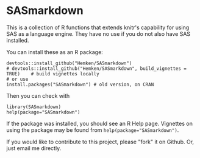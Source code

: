 # SASmarkdown
This is a collection of R functions that extends knitr's capability 
for using SAS as a language engine.  They have no use if you do not 
also have SAS installed.

You can install these as an R package:
```
devtools::install_github("Hemken/SASmarkdown")
# devtools::install_github("Hemken/SASmarkdown", build_vignettes = TRUE)    # build vignettes locally
# or use
install.packages("SASmarkdown") # old version, on CRAN
```
Then you can check with
```
library(SASmarkdown)
help(package="SASmarkdown")
```
If the package was installed, you should see an R Help page.  Vignettes
on using the package may be found from `help(package="SASmarkdown")`.

If you would like to contribute to this project, please "fork" it on Github.  Or, just email me directly.
